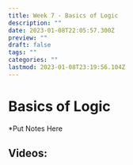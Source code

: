 ```yaml
---
title: Week 7 - Basics of Logic
description: ""
date: 2023-01-08T22:05:57.300Z
preview: ""
draft: false
tags: ""
categories: ""
lastmod: 2023-01-08T23:19:56.104Z
---
```

# Basics of Logic
*Put Notes Here

## Videos: